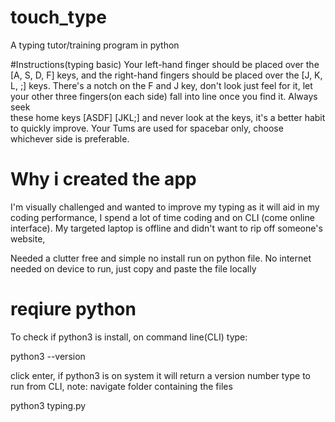 # touch_type
A typing tutor/training program in python

#Instructions(typing basic)
Your left-hand finger 
should be placed over 
the [A, S, D, F] keys, 
and the right-hand 
fingers should be 
placed over the 
[J, K, L, ;] keys.
There's a notch on 
the F and J key, don't 
look just feel for it, 
let your other three 
fingers(on each side) 
fall into line once you 
find it. Always seek  
these home keys
[ASDF] [JKL;] and never 
look at the keys, 
it's a better habit to 
quickly improve. Your 
Tums are used for spacebar 
only, choose whichever 
side is preferable.

# Why i created the app
I'm visually challenged 
and wanted to improve my 
typing as it will aid in my 
coding performance, I 
spend a lot of time coding 
and on CLI (come online 
interface). My targeted 
laptop is offline and didn't 
want to rip off someone's website, 

Needed a clutter free and 
simple no install run 
on python file. No internet
needed on device to run, 
just copy and paste the file locally 

# reqiure python
To check if python3 is install, on command
line(CLI) type: 

python3 --version

click enter, if python3 
is on system it will 
return a version number
type to run from CLI, 
note: navigate folder
containing the files
 
 python3 typing.py
